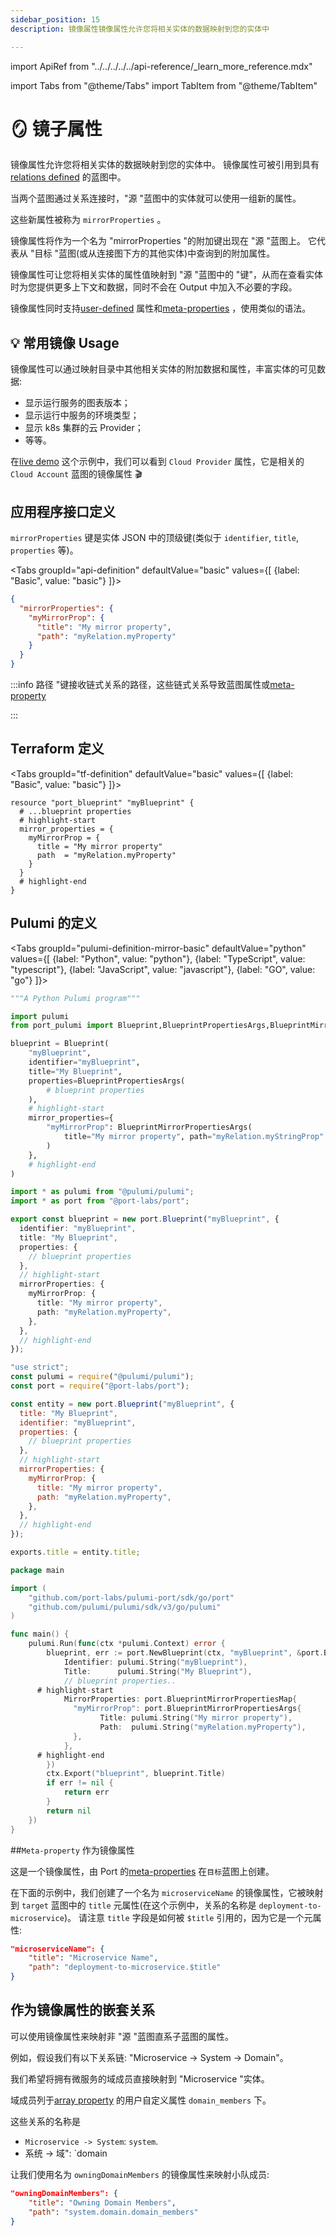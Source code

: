 ```yaml
---
sidebar_position: 15
description: 镜像属性镜像属性允许您将相关实体的数据映射到您的实体中

---
```


import ApiRef from "../../../../../api-reference/_learn_more_reference.mdx"

import Tabs from "@theme/Tabs"
import TabItem from "@theme/TabItem"

# 🪞 镜子属性

镜像属性允许您将相关实体的数据映射到您的实体中。 镜像属性可被引用到具有[relations defined](../../../relate-blueprints/relate-blueprints.md) 的蓝图中。

当两个蓝图通过关系连接时，"源 "蓝图中的实体就可以使用一组新的属性。

这些新属性被称为 `mirrorProperties` 。

镜像属性将作为一个名为 "mirrorProperties "的附加键出现在 "源 "蓝图上。 它代表从 "目标 "蓝图(或从连接图下方的其他实体)中查询到的附加属性。

镜像属性可让您将相关实体的属性值映射到 "源 "蓝图中的 "键"，从而在查看实体时为您提供更多上下文和数据，同时不会在 Output 中加入不必要的字段。

镜像属性同时支持[user-defined](../properties.md#available-properties) 属性和[meta-properties](../meta-properties.md) ，使用类似的语法。

## 💡 常用镜像 Usage

镜像属性可以通过映射目录中其他相关实体的附加数据和属性，丰富实体的可见数据: 

* 显示运行服务的图表版本；
* 显示运行中服务的环境类型；
* 显示 k8s 集群的云 Provider；
* 等等。

在[live demo](https://demo.getport.io/k8s-clusters) 这个示例中，我们可以看到 `Cloud Provider` 属性，它是相关的 `Cloud Account` 蓝图的镜像属性 🎬

## 应用程序接口定义

`mirrorProperties` 键是实体 JSON 中的顶级键(类似于 `identifier`, `title`, `properties` 等)。

<Tabs groupId="api-definition" defaultValue="basic" values={[
{label: "Basic", value: "basic"}
]}>

<TabItem value="basic">

```json showLineNumbers
{
  "mirrorProperties": {
    "myMirrorProp": {
      "title": "My mirror property",
      "path": "myRelation.myProperty"
    }
  }
}
```

</TabItem>
</Tabs>

<ApiRef />

:::info 路径 "键接收链式关系的路径，这些链式关系导致蓝图属性或[meta-property](#meta-property-as-a-mirror-property)

:::

## Terraform 定义

<Tabs groupId="tf-definition" defaultValue="basic" values={[
{label: "Basic", value: "basic"}
]}>

<TabItem value="basic">

```hcl showLineNumbers
resource "port_blueprint" "myBlueprint" {
  # ...blueprint properties
  # highlight-start
  mirror_properties = {
    myMirrorProp = {
      title = "My mirror property"
      path  = "myRelation.myProperty"
    }
  }
  # highlight-end
}
```

</TabItem>
</Tabs>

## Pulumi 的定义

<Tabs groupId="pulumi-definition-mirror-basic" defaultValue="python" values={[
{label: "Python", value: "python"},
{label: "TypeScript", value: "typescript"},
{label: "JavaScript", value: "javascript"},
{label: "GO", value: "go"}
]}>

<TabItem value="python">

```python showLineNumbers
"""A Python Pulumi program"""

import pulumi
from port_pulumi import Blueprint,BlueprintPropertiesArgs,BlueprintMirrorPropertiesArgs

blueprint = Blueprint(
    "myBlueprint",
    identifier="myBlueprint",
    title="My Blueprint",
    properties=BlueprintPropertiesArgs(
        # blueprint properties
    ),
    # highlight-start
    mirror_properties={
        "myMirrorProp": BlueprintMirrorPropertiesArgs(
            title="My mirror property", path="myRelation.myStringProp"
        )
    },
    # highlight-end
)
```

</TabItem>

<TabItem value="typescript">

```typescript showLineNumbers
import * as pulumi from "@pulumi/pulumi";
import * as port from "@port-labs/port";

export const blueprint = new port.Blueprint("myBlueprint", {
  identifier: "myBlueprint",
  title: "My Blueprint",
  properties: {
    // blueprint properties
  },
  // highlight-start
  mirrorProperties: {
    myMirrorProp: {
      title: "My mirror property",
      path: "myRelation.myProperty",
    },
  },
  // highlight-end
});
```

</TabItem>

<TabItem value="javascript">

```javascript showLineNumbers
"use strict";
const pulumi = require("@pulumi/pulumi");
const port = require("@port-labs/port");

const entity = new port.Blueprint("myBlueprint", {
  title: "My Blueprint",
  identifier: "myBlueprint",
  properties: {
    // blueprint properties
  },
  // highlight-start
  mirrorProperties: {
    myMirrorProp: {
      title: "My mirror property",
      path: "myRelation.myProperty",
    },
  },
  // highlight-end
});

exports.title = entity.title;
```

</TabItem>
<TabItem value="go">

```go showLineNumbers
package main

import (
    "github.com/port-labs/pulumi-port/sdk/go/port"
    "github.com/pulumi/pulumi/sdk/v3/go/pulumi"
)

func main() {
    pulumi.Run(func(ctx *pulumi.Context) error {
    	blueprint, err := port.NewBlueprint(ctx, "myBlueprint", &port.BlueprintArgs{
    		Identifier: pulumi.String("myBlueprint"),
    		Title:      pulumi.String("My Blueprint"),
    		// blueprint properties..
      # highlight-start
    		MirrorProperties: port.BlueprintMirrorPropertiesMap{
              "myMirrorProp": port.BlueprintMirrorPropertiesArgs{
                    Title: pulumi.String("My mirror property"),
                    Path:  pulumi.String("myRelation.myProperty"),
    		  },
    		},
      # highlight-end
    	})
    	ctx.Export("blueprint", blueprint.Title)
    	if err != nil {
    		return err
    	}
    	return nil
    })
}
```

</TabItem>

</Tabs>

##`Meta-property` 作为镜像属性

这是一个镜像属性，由 Port 的[meta-properties](../meta-properties.md) 在`目标`蓝图上创建。

在下面的示例中，我们创建了一个名为 `microserviceName` 的镜像属性，它被映射到 `target` 蓝图中的 `title` 元属性(在这个示例中，关系的名称是 `deployment-to-microservice`)。 请注意 `title` 字段是如何被 `$title` 引用的，因为它是一个元属性: 

```json showLineNumbers
"microserviceName": {
    "title": "Microservice Name",
    "path": "deployment-to-microservice.$title"
}
```

## 作为镜像属性的嵌套关系

可以使用镜像属性来映射非 "源 "蓝图直系子蓝图的属性。

例如，假设我们有以下关系链: "Microservice -> System -> Domain"。

我们希望将拥有微服务的域成员直接映射到 "Microservice "实体。

域成员列于[array property](../array.md) 的用户自定义属性 `domain_members` 下。

这些关系的名称是

* `Microservice -> System`: `system`.
* 系统 -> 域":  `domain

让我们使用名为 `owningDomainMembers` 的镜像属性来映射小队成员: 

```json showLineNumbers
"owningDomainMembers": {
    "title": "Owning Domain Members",
    "path": "system.domain.domain_members"
}
```